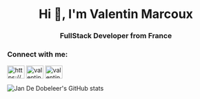 <h1 align="center">Hi 👋, I'm Valentin Marcoux</h1>
<h3 align="center">FullStack Developer from France</h3>

<h3 align="left">Connect with me:</h3>
<p align="left">
<a href="https://linkedin.com/in/https://www.linkedin.com/in/valentinmarcoux/" target="blank"><img align="center" src="https://raw.githubusercontent.com/rahuldkjain/github-profile-readme-generator/master/src/images/icons/Social/linked-in-alt.svg" alt="https://www.linkedin.com/in/valentinmarcoux/" height="30" width="40" /></a>
<a href="https://fb.com/valentin marcoux" target="blank"><img align="center" src="https://raw.githubusercontent.com/rahuldkjain/github-profile-readme-generator/master/src/images/icons/Social/facebook.svg" alt="valentin marcoux" height="30" width="40" /></a>
<a href="https://instagram.com/valentin_marcoux" target="blank"><img align="center" src="https://raw.githubusercontent.com/rahuldkjain/github-profile-readme-generator/master/src/images/icons/Social/instagram.svg" alt="valentin_marcoux" height="30" width="40" /></a>
</p>


![Jan De Dobeleer's GitHub stats](https://github-readme-stats.vercel.app/api?username=valentinmodding&show_icons=true)
